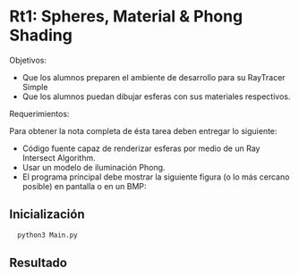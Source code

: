 # Rt1: Spheres, Material & Phong Shading
Objetivos:

- Que los alumnos preparen el ambiente de desarrollo para su RayTracer Simple
- Que los alumnos puedan dibujar esferas con sus materiales respectivos.

Requerimientos:

Para obtener la nota completa de ésta tarea deben entregar lo siguiente:

- Código fuente capaz de renderizar esferas por medio de un Ray Intersect Algorithm.
- Usar un modelo de iluminación Phong.
- El programa principal debe mostrar la siguiente figura (o lo más cercano posible) en pantalla o en un BMP:

## Inicialización
  ```bash
    python3 Main.py
  ```  

## Resultado
 
